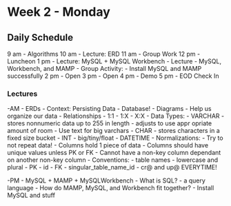 # Week 2 - Monday

## Daily Schedule
9  am - Algorithms
10 am - Lecture: ERD
11 am - Group Work
12 pm - Luncheon
1  pm - Lecture: MySQL + MySQL Workbench
    - Lecture
        - MySQL, Workbench, and MAMP
    - Group Activity:
        - Install MySQL and MAMP successfully
2  pm - Open
3  pm - Open
4  pm - Demo
5  pm - EOD Check In

### Lectures
-AM - ERDs
    - Context: Persisting Data
        - Database!
    - Diagrams
        - Help us organize our data
    - Relationships
        - 1:1
        - 1:X
        - X:X
    - Data Types:
        - VARCHAR
            - stores nonnumeric data up to 255 in length
                - adjusts to use appr
                opriate amount of room
            - Use text for big varchars
        - CHAR
            - stores characters in a fixed size bucket
        - INT
            - big/tiny/float
        - DATETIME
    - Normalizations:
        - Try to not repeat data!
        - Columns hold 1 piece of data
        - Columns should have unique values unless PK or FK
        - Cannot have a non-key column dependant on another non-key column
    - Conventions:
        - table names
            - lowercase and plural
        - PK 
            - id
        - FK
            - singular_table_name_id
        - cr@ and up@ EVERYTIME!

-PM - MySQL + MAMP + MySQLWorkbench
    - What is SQL?
        - a query language 
    - How do MAMP, MySQL, and Workbench fit together?
    - Install MySQL and stuff